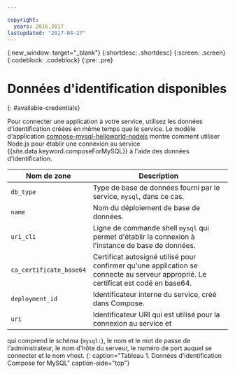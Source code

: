 ```yaml
---

copyright:
  years: 2016,2017
lastupdated: "2017-04-27"
---
```


{:new_window: target="_blank"}
{:shortdesc: .shortdesc}
{:screen: .screen}
{:codeblock: .codeblock}
{:pre: .pre}

# Données d'identification disponibles
{: #available-credentials}

Pour connecter une application à votre service, utilisez les données d'identification créées en même temps que le service. 
Le modèle d'application [compose-mysql-helloworld-nodejs](https://github.com/IBM-Bluemix/compose-mysql-helloworld-nodejs) montre comment utiliser Node.js pour établir une connexion au service
{{site.data.keyword.composeForMySQL}} à l'aide des données d'identification.

Nom de zone|Description
----------|-----------
`db_type`|Type de base de données fourni par le service, `mysql`, dans ce cas.
`name`|Nom du déploiement de base de données.
`uri_cli`|Ligne de commande shell `mysql` qui permet d'établir la connexion à l'instance de base de données.
`ca_certificate_base64`|Certificat autosigné utilisé pour confirmer qu'une application se connecte au serveur approprié. Le certificat est codé en base64.
`deployment_id`|Identificateur interne du service, créé dans Compose.
`uri`|Identificateur URI qui est utilisé pour la connexion au service et
qui comprend le schéma (`mysql:`), le nom et le mot de passe de
l'administrateur, le nom d'hôte du serveur, le numéro de port auquel se connecter et le nom vhost.
{: caption="Tableau 1. Données d'identification Compose for MySQL" caption-side="top"}
